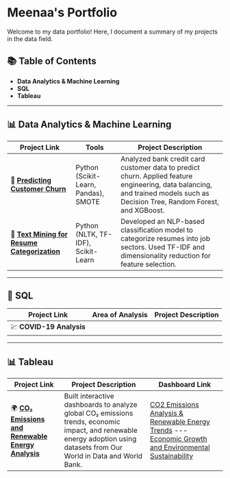 # Meenaa's Portfolio

Welcome to my data portfolio! Here, I document a summary of my projects in the data field.

## 📚 Table of Contents
- **Data Analytics & Machine Learning**
- **SQL**
- **Tableau**

---

## 📊 Data Analytics & Machine Learning
| Project Link | Tools | Project Description |
|-------------|----------------|-------------------|
| 🏦 **[Predicting Customer Churn](https://github.com/meenaavalu/Python_Projects/blob/main/Churning%20customers.ipynb)** |  Python (Scikit-Learn, Pandas), SMOTE | Analyzed bank credit card customer data to predict churn. Applied feature engineering, data balancing, and trained models such as Decision Tree, Random Forest, and XGBoost. |
| 📄 **[Text Mining for Resume Categorization](https://github.com/meenaavalu/Python_Projects/blob/main/Resume%20Classification%20Using%20Text%20Mining.ipynb)** | Python (NLTK, TF-IDF), Scikit-Learn | Developed an NLP-based classification model to categorize resumes into job sectors. Used TF-IDF and dimensionality reduction for feature selection. |

---

## 💾 SQL
| Project Link | Area of Analysis | Project Description |
|-------------|----------------|----------------------|
| 💹 **COVID-19 Analysis** |  | |

---

## 📊 Tableau
| Project Link | Project Description | Dashboard Link |
|-------------|----------------------|------------------------------|
| 🌍 **[CO₂ Emissions and Renewable Energy Analysis](https://github.com/meenaavalu/THE-DYNAMICS-OF-GLOBAL-CO-EMISSIONS)** |Built interactive dashboards to analyze global CO₂ emissions trends, economic impact, and renewable energy adoption using datasets from Our World in Data and World Bank. | [CO2 Emissions Analysis & Renewable Energy Trends](https://public.tableau.com/app/profile/meenaa.raviselvam/viz/CO2EmissionsAnalysis_final/CO2EmissionsAnalysisRenewableEnergyTrends) --- [Economic Growth and Environmental Sustainability](https://public.tableau.com/app/profile/meenaa.raviselvam/viz/CO2EmissionsAnalysis_final/EconomicGrowthandEnvironmentalSustainability) |


